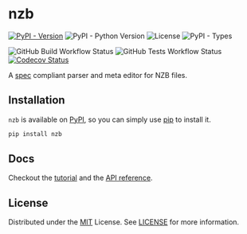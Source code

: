 # nzb

[![PyPI - Version](https://img.shields.io/pypi/v/nzb?link=https%3A%2F%2Fpypi.org%2Fproject%2Fnzb%2F)](https://pypi.org/project/nzb/)
![PyPI - Python Version](https://img.shields.io/pypi/pyversions/nzb)
![License](https://img.shields.io/github/license/Ravencentric/nzb)
![PyPI - Types](https://img.shields.io/pypi/types/nzb)

![GitHub Build Workflow Status](https://img.shields.io/github/actions/workflow/status/Ravencentric/nzb/release.yml)
![GitHub Tests Workflow Status](https://img.shields.io/github/actions/workflow/status/ravencentric/nzb/tests.yml?label=tests)
[![Codecov Status](https://codecov.io/gh/Ravencentric/nzb/graph/badge.svg?token=FFSOFFOM6J)](https://codecov.io/gh/Ravencentric/nzb)

A [spec](https://sabnzbd.org/wiki/extra/nzb-spec) compliant parser and meta editor for NZB files.

## Installation

`nzb` is available on [PyPI](https://pypi.org/project/nzb/), so you can simply use [pip](https://github.com/pypa/pip) to install it.

```sh
pip install nzb
```

## Docs

Checkout the [tutorial](https://ravencentric.cc/nzb/tutorial/) and the [API reference](https://ravencentric.cc/nzb/api-reference/parser/).

## License

Distributed under the [MIT](https://choosealicense.com/licenses/mit/) License. See [LICENSE](https://github.com/Ravencentric/nzb/blob/main/LICENSE) for more information.
